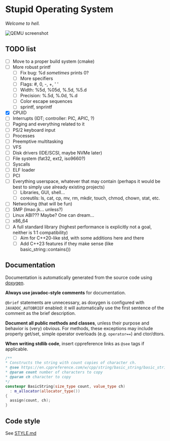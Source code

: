 # Stupid Operating System

_Welcome to hell._

![QEMU screenshot](screenshot.png)

## TODO list

- [ ] Move to a proper build system (cmake)
- [ ] More robust printf
  - [ ] Fix bug: %d _sometimes_ prints 0?
  - [ ] More specifiers
  - [ ] Flags: #, 0, -, +, ' '
  - [ ] Width: %5d, %05d, %.5d, %5.d
  - [ ] Precision: %.5d, %.0d, %.d
  - [ ] Color escape sequences
  - [ ] sprintf, snprintf
- [x] CPUID
- [ ] Interrupts (IDT; controller: PIC, APIC, ?)
- [ ] Paging and everything related to it
- [ ] PS/2 keyboard input
- [ ] Processes
- [ ] Preemptive multitasking
- [ ] VFS
- [ ] Disk drivers (IDE/SCSI, maybe NVMe later)
- [ ] File system (fat32, ext2, iso9660?)
- [ ] Syscalls
- [ ] ELF loader
- [ ] PCI
- [ ] Everything userspace, whatever that may contain (perhaps it would be best to simply use already existing projects)
  - [ ] Libraries, GUI, shell...
  - [ ] coreutils: ls, cat, cp, mv, rm, mkdir, touch, chmod, chown, stat, etc.
- [ ] Networking (that will be fun)
- [ ] SMP (lmao jk... unless?)
- [ ] Linux ABI??? Maybe? One can dream...
- [ ] x86_64
- [ ] A full standard library (highest performance is explicitly not a goal, neither is 1:1 compatibility)
  - [ ] Aim for C++20-like std, with some additions here and there
  - [ ] Add C++23 features if they make sense (like basic_string::contains())

## Documentation

Documentation is automatically generated from the source code using [doxygen](https://www.doxygen.nl/index.html).

**Always use javadoc-style comments** for documentation.

`@brief` statements are unnecessary, as doxygen is configured with `JAVADOC_AUTOBRIEF` enabled:
it will automatically use the first sentence of the comment as the brief description.

**Document all public methods and classes**, unless their purpose and behavior is (very) obvious.
For methods, these exceptions may include property get/set, simple operator overloads (e.g. `operator==`) and ctor/dtors.

**When writing stdlib code**, insert cppreference links as `@see` tags if applicable.

```cpp
/**
* Constructs the string with count copies of character ch.
* @see https://en.cppreference.com/w/cpp/string/basic_string/basic_string (2)
* @param count number of characters to copy
* @param ch character to copy
*/
constexpr BasicString(size_type count, value_type ch)
  : m_allocator(allocator_type())
{
  assign(count, ch);
}
```

## Code style

See [STYLE.md](STYLE.md)
